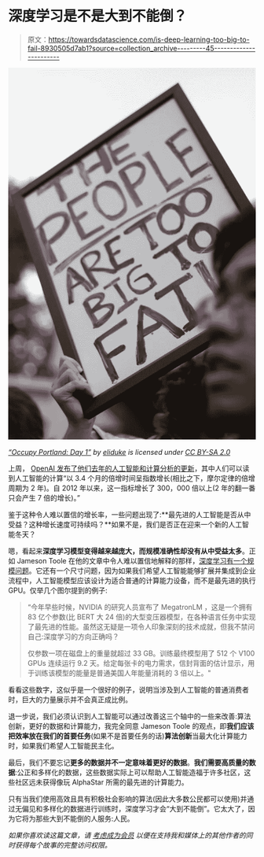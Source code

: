 # 深度学习是不是大到不能倒？

> 原文：<https://towardsdatascience.com/is-deep-learning-too-big-to-fail-8930505d7ab1?source=collection_archive---------45----------------------->

![](img/131611f1e1a0ceda536ef068ebc93488.png)

[*“Occupy Portland: Day 1”*](https://www.flickr.com/photos/80547277@N00/6218867557) *by* [*eliduke*](https://www.flickr.com/photos/80547277@N00) *is licensed under* [*CC BY-SA 2.0*](https://creativecommons.org/licenses/by-sa/2.0/?ref=ccsearch&atype=rich)

上周， [OpenAI 发布了他们去年的人工智能和计算分析的更新](https://openai.com/blog/ai-and-compute/)，其中人们可以读到人工智能的计算“以 3.4 个月的倍增时间呈指数增长(相比之下，摩尔定律的倍增周期为 2 年)。自 2012 年以来，这一指标增长了 300，000 倍以上(2 年的翻一番只会产生 7 倍的增长)。”

鉴于这种令人难以置信的增长率，一些问题出现了:**最先进的人工智能是否从中受益？这种增长速度可持续吗？**如果不是，我们是否正在迎来一个新的人工智能冬天？

嗯，看起来**深度学习模型变得越来越庞大，而规模准确性却没有从中受益太多**。正如 Jameson Toole 在他的文章中令人难以置信地解释的那样，[深度学习有一个规模问题](https://heartbeat.fritz.ai/deep-learning-has-a-size-problem-ea601304cd8)。它还有一个尺寸问题，因为如果我们希望人工智能能够扩展并集成到企业流程中，人工智能模型应该设计为适合普通的计算能力设备，而不是最先进的执行 GPU。仅举几个图尔提到的例子:

> “今年早些时候，NVIDIA 的研究人员宣布了 MegatronLM ，这是一个拥有 83 亿个参数(比 BERT 大 24 倍)的大型变压器模型，在各种语言任务中实现了最先进的性能。虽然这无疑是一项令人印象深刻的技术成就，但我不禁问自己:深度学习的方向正确吗？
> 
> 仅参数一项在磁盘上的重量就超过 33 GB。训练最终模型用了 512 个 V100 GPUs 连续运行 9.2 天。给定每张卡的电力需求，信封背面的估计显示，用于训练该模型的能量是普通美国人年能量消耗的 3 倍以上。"

看看这些数字，这似乎是一个很好的例子，说明当涉及到人工智能的普通消费者时，巨大的力量展示并不会真正成比例。

退一步说，我们必须认识到人工智能可以通过改善这三个轴中的一些来改善:算法创新，更好的数据和计算能力，我完全同意 Jameson Toole 的观点，即**我们应该把效率放在我们的首要任务**(如果不是首要任务的话)**算法创新**当最大化计算能力时，如果我们希望人工智能民主化。

最后，我们不要忘记**更多的数据并不一定意味着更好的数据**。**我们需要高质量的数据**:公正和多样化的数据，这些数据实际上可以帮助人工智能造福于许多社区，这些社区远未获得像玩 AlphaStar 所需的最先进的计算能力。

只有当我们使用高效且具有积极社会影响的算法(因此大多数公民都可以使用)并通过无偏见和多样化的数据进行训练时，深度学习才会“大到不能倒”。它太大了，因为它将为那些大到不能倒的人服务:人民。

*如果你喜欢读这篇文章，请* [*考虑成为会员*](https://dpereirapaz.medium.com/membership) *以便在支持我和媒体上的其他作者的同时获得每个故事的完整访问权限。*
